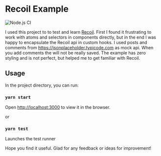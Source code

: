 # Recoil Example

![Node.js CI](https://github.com/ltwlf/react-recoil-example/workflows/Node.js%20CI/badge.svg)

I used this project to to test and learn [Recoil](https://recoiljs.org/). First I found it frustrating to work with atoms and selectors ín components directly, but in the end I was happy to encapsulate the Recoil api in custom hooks.
I used posts and comments from https://jsonplaceholder.typicode.com as mock api. When you add comments the will not be really saved.
The example has zero styling and is not perfect, but helped me to get familiar with Recoil.

## Usage

In the project directory, you can run:

### `yarn start`

Open [http://localhost:3000](http://localhost:3000) to view it in the browser.

or

### `yarn test`

Launches the test runner

Hope you find it useful. Glad for any feedback or ideas for improvement!
